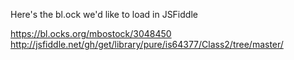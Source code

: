 Here's the bl.ock we'd like to load in JSFiddle

https://bl.ocks.org/mbostock/3048450 http://jsfiddle.net/gh/get/library/pure/is64377/Class2/tree/master/
